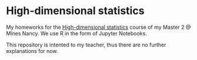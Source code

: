 # High-dimensional statistics

My homeworks for the [High-dimensional statistics](https://wikidocs.univ-lorraine.fr/display/minesnancyficm/GIMAS9AD+STATISTIQUE+EN+GRANDE+DIMENSION) course of my Master 2 @ Mines Nancy. We use R in the form of Jupyter Notebooks.

This repository is intented to my teacher, thus there are no further explanations for now.
